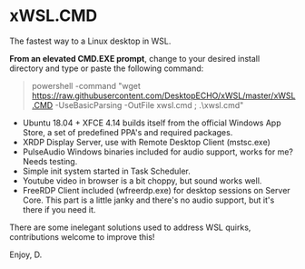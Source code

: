 # xWSL.CMD 

The fastest way to a Linux desktop in WSL.  

**From an elevated CMD.EXE prompt**, change to your desired install directory and type or paste the following command:

> powershell -command "wget https://raw.githubusercontent.com/DesktopECHO/xWSL/master/xWSL.CMD -UseBasicParsing -OutFile xwsl.cmd ; .\xwsl.cmd"

- Ubuntu 18.04 + XFCE 4.14 builds itself from the official Windows App Store, a set of predefined PPA's and required packages. 
- XRDP Display Server, use with Remote Desktop Client (mstsc.exe)
- PulseAudio Windows binaries included for audio support, works for me? Needs testing.
- Simple init system started in Task Scheduler.
- Youtube video in browser is a bit choppy, but sound works well. 
- FreeRDP Client included (wfreerdp.exe) for desktop sessions on Server Core. This part is a little janky and there's no audio support, but it's there if you need it.
 
There are some inelegant solutions used to address WSL quirks, contributions welcome to improve this!

Enjoy,
D.
